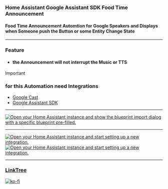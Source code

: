 ### Home Assistant Google Assistant SDK Food Time Announcement
#### Food Time Announcement Automtion for Google Speakers and Displays when Someone push the Button or some Entity Change State

---

### Feature
* #### the Announcement will not interrupt the Music or TTS

> [!IMPORTANT]
> ### for this Automation need Integrations
> * [Google Cast](https://www.home-assistant.io/integrations/cast)
> * [Google Assistant SDK](https://www.home-assistant.io/integrations/google_assistant_sdk)


---

<a href="https://my.home-assistant.io/redirect/blueprint_import/?blueprint_url=https%3A%2F%2Fgithub.com%2FDzurisHome%2FHome-Assistant-Google-Assistant-SDK-Food-Time-Announcement%2Fblob%2Fmain%2Fgoogle_assistant_sdk_food_time_announcement.yaml" target="_blank"><img src="https://my.home-assistant.io/badges/blueprint_import.svg" alt="Open your Home Assistant instance and show the blueprint import dialog with a specific blueprint pre-filled." /></a>

---

<a href="https://my.home-assistant.io/redirect/config_flow_start/?domain=google_cast" target="_blank"><img src="https://my.home-assistant.io/badges/config_flow_start.svg" alt="Open your Home Assistant instance and start setting up a new integration." /></a>
<a href="https://my.home-assistant.io/redirect/config_flow_start/?domain=google_assistant_sdk" target="_blank"><img src="https://my.home-assistant.io/badges/config_flow_start.svg" alt="Open your Home Assistant instance and start setting up a new integration." /></a>

---

### [LinkTree](https://linktr.ee/DzurisHome)

[![ko-fi](https://ko-fi.com/img/githubbutton_sm.svg)](https://ko-fi.com/DzurisHome)
